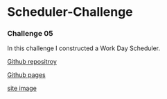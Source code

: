 # Scheduler-Challenge

### Challenge 05
In this challenge I constructed a Work Day Scheduler.

[Github repositroy](https://github.com/ThinkK1ng/Scheduler-Challenge)

[Github pages](https://thinkk1ng.github.io/Scheduler-Challenge/)

[site image]()